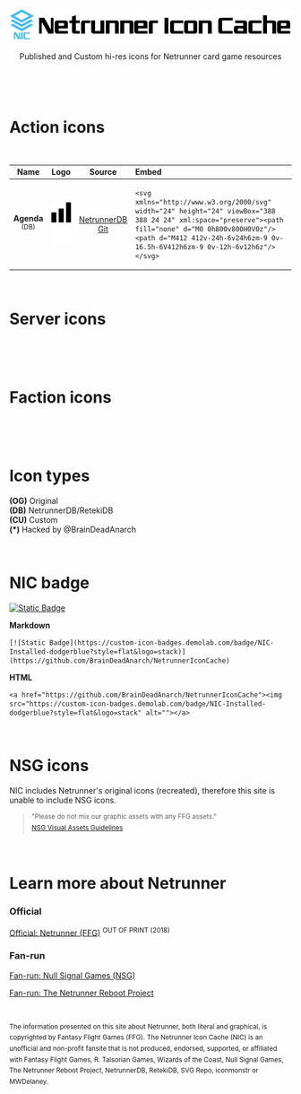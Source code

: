 <p align="center">
    <picture>
      <source media="(prefers-color-scheme: dark)" srcset="assets/nic-dark.png">
      <source media="(prefers-color-scheme: light)" srcset="assets/nic-light.png">
      <img alt="NIC" src="assets/nic-light.png" style="max-width: 100%;">
    </picture>
</p>

<p align="center">
Published and Custom hi-res icons for Netrunner card game resources
</p>

<p align="center">
<a href="https://github.com/BrainDeadAnarch/NetrunnerIconCache/discussions"><img src="https://img.shields.io/badge/Suggest-Icon- forestgreen?style=flat" alt=""></a>
<a href="https://github.com/BrainDeadAnarch/NetrunnerIconCache/discussions"><img src="https://img.shields.io/badge/Add-Resource-darkmagenta?style=flat" alt=""></a>
<img src="https://custom-icon-badges.demolab.com/badge/Open_Source-Non_profit-darkorange?style=flat&logo=open-source" alt="">
</p>
<p><br></p>

# Action icons
<br>

**Name**|**Logo**|**Source**|**Embed**
:-----:|:-----:|:-----:|:-----
**Agenda** <sup>(DB)</sup>| ![icon](./icons/actions/agenda_NIC-DB.svg#gh-light-mode-only) ![icon](./icons/actions/agenda_NIC-DB_dark.svg#gh-dark-mode-only)|[NetrunnerDB Git](https://github.com/NetrunnerDB/netrunnerdb) |<pre>```<svg xmlns="http://www.w3.org/2000/svg" width="24" height="24" viewBox="388 388 24 24" xml:space="preserve"><path fill="none" d="M0 0h800v800H0V0z"/><path d="M412 412v-24h-6v24h6zm-9 0v-16.5h-6V412h6zm-9 0v-12h-6v12h6z"/></svg>```</pre>

<p><br></p>

# Server icons
<br>

<p><br></p>

# Faction icons
<br>

<p><br></p>

# Icon types

**(OG)** Original  
**(DB)** NetrunnerDB/RetekiDB  
**(CU)** Custom  
**(*)**  Hacked by @BrainDeadAnarch

<p><br></p>

# NIC badge

[![Static Badge](https://custom-icon-badges.demolab.com/badge/NIC-Installed-dodgerblue?style=flat&logo=stack)](https://github.com/BrainDeadAnarch/NetrunnerIconCache)

**Markdown**  
```
[![Static Badge](https://custom-icon-badges.demolab.com/badge/NIC-Installed-dodgerblue?style=flat&logo=stack)](https://github.com/BrainDeadAnarch/NetrunnerIconCache)
```

**HTML**
```
<a href="https://github.com/BrainDeadAnarch/NetrunnerIconCache"><img src="https://custom-icon-badges.demolab.com/badge/NIC-Installed-dodgerblue?style=flat&logo=stack" alt=""></a>
```

<p><br></p>

# NSG icons

NIC includes Netrunner's original icons (recreated), therefore this site is unable to include NSG icons.

> <sup>"Please do not mix our graphic assets with any FFG assets."</sup>  
> <sup>[NSG Visual Assets Guidelines](https://nullsignal.games/about/nsg-visual-assets)</sup>

<p><br></p>

# Learn more about Netrunner

### Official
[Official: Netrunner (FFG)](https://www.fantasyflightgames.com/en/products/android-netrunner-the-card-game) <sup>OUT OF PRINT (2018)</sup>

### Fan-run
[Fan-run: Null Signal Games (NSG)](https://nullsignal.games)

[Fan-run: The Netrunner Reboot Project](http://about.reteki.fun)

<p><br></p>

<sup>The information presented on this site about Netrunner, both literal and graphical, is copyrighted by Fantasy Flight Games (FFG). The Netrunner Icon Cache (NIC) is an unofficial and non-profit fansite that is not produced, endorsed, supported, or affiliated with Fantasy Flight Games, R. Talsorian Games, Wizards of the Coast, Null Signal Games, The Netrunner Reboot Project, NetrunnerDB, RetekiDB, SVG Repo, iconmonstr or MWDelaney.</sup>
